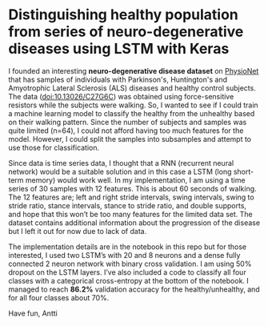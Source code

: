 Distinguishing healthy population from series of neuro-degenerative diseases using LSTM with Keras
===================

I founded an interesting **neuro-degenerative disease dataset** on [PhysioNet](https://www.physionet.org) that has samples of individuals with Parkinson's, Huntington's and Amyotrophic Lateral Sclerosis (ALS) diseases and healthy control subjects. The data ([doi:10.13026/C27G6C](https://www.physionet.org/physiobank/database/gaitndd/)) was obtained using force-sensitive resistors while the subjects were walking. So, I wanted to see if I could train a machine learning model to classify the healthy from the unhealthy based on their walking pattern. Since the number of subjects and samples was quite limited (n=64), I could not afford having too much features for the model. However, I could split the samples into subsamples and attempt to use those for classification.

Since data is time series data, I thought that a RNN (recurrent neural network) would be a suitable solution and in this case a LSTM (long short-term memory) would work well. In my implementation, I am using a time series of 30 samples with 12 features. This is about 60 seconds of walking. The 12 features are; left and right stride intervals, swing intervals, swing to stride ratio, stance intervals, stance to stride ratio, and double supports, and hope that this won’t be too many features for the limited data set. The dataset contains additional information about the progression of the disease but I left it out for now due to lack of data. 

The implementation details are in the notebook in this repo but for those interested, I used two LSTM’s with 20 and 8 neurons and a dense fully connected 2 neuron network with binary cross validation. I am using 50% dropout on the LSTM layers. I’ve also included a code to classify all four classes with a categorical cross-entropy at the bottom of the notebook. I managed to reach **86.2%** validation accuracy for the healthy/unhealthy, and for all four classes about 70%.

Have fun,
Antti
